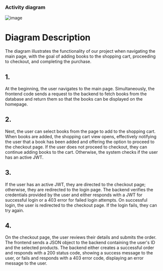 ### Activity diagram
![image](https://github.com/user-attachments/assets/12cd736c-0284-4dbd-a194-1d89cdd4fa6d)

# Diagram Description  

The diagram illustrates the functionality of our project when navigating the main page, with the goal of adding books to the shopping cart, proceeding to checkout, and completing the purchase.

## 1.  
At the beginning, the user navigates to the main page. Simultaneously, the frontend code sends a request to the backend to fetch books from the database and return them so that the books can be displayed on the homepage.

## 2.  
Next, the user can select books from the page to add to the shopping cart. When books are added, the shopping cart view opens, effectively notifying the user that a book has been added and offering the option to proceed to the checkout page. If the user does not proceed to checkout, they can continue adding books to the cart. Otherwise, the system checks if the user has an active JWT.

## 3.  
If the user has an active JWT, they are directed to the checkout page; otherwise, they are redirected to the login page. The backend verifies the credentials provided by the user and either responds with a JWT for successful login or a 403 error for failed login attempts. On successful login, the user is redirected to the checkout page. If the login fails, they can try again.

## 4.  
On the checkout page, the user reviews their details and submits the order. The frontend sends a JSON object to the backend containing the user's ID and the selected products. The backend either creates a successful order and responds with a 200 status code, showing a success message to the user, or fails and responds with a 403 error code, displaying an error message to the user.
